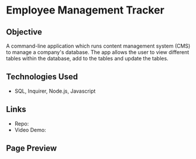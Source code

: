 # Employee Management Tracker

## Objective 
A command-line application which runs content management system (CMS) to manage a company's database. The app allows the user to view different tables within the database, add to the tables and update the tables.

## Technologies Used
* SQL, Inquirer, Node.js, Javascript

## Links
* Repo: 
* Video Demo: 

## Page Preview